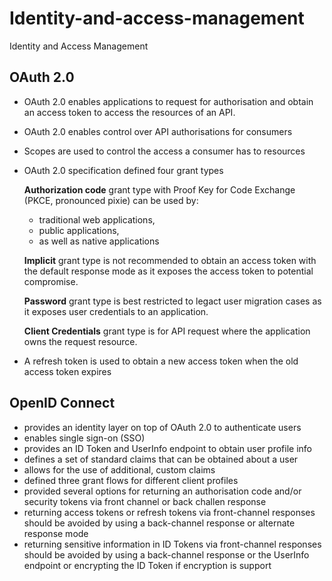 # Identity-and-access-management
Identity and Access Management

## OAuth 2.0 

- OAuth 2.0 enables applications to request for authorisation and obtain an access token to access the resources of an API.
- OAuth 2.0 enables control over API authorisations for consumers
- Scopes are used to control the access a consumer has to resources
- OAuth 2.0 specification defined four grant types
     
     **Authorization code** grant type with Proof Key for Code Exchange (PKCE, pronounced pixie) can be used by:
     * traditional web applications,
     * public applications,
     * as well as native applications
    
    **Implicit** grant type is not recommended to obtain an access token with the default response mode as it exposes the access     token to potential compromise.
  
     **Password** grant type is best restricted to legact user migration cases as it exposes user credentials to an application.
  
     **Client Credentials** grant type is for API request where the application owns the request resource.

- A refresh token is used to obtain a new access token when the old access token expires

## OpenID Connect

- provides an identity layer on top of OAuth 2.0 to authenticate users
- enables single sign-on (SSO)
- provides an ID Token and UserInfo endpoint to obtain user profile info
- defines a set of standard claims that can be obtained about a user
- allows for the use of additional, custom claims
- defined three grant flows for different client profiles
- provided several options for returning an authorisation code and/or security tokens via front channel or back challen response
- returning access tokens or refresh tokens via front-channel responses should be avoided by using a back-channel response or alternate response mode
- returning sensitive information in ID Tokens via front-channel responses should be avoided by using a back-channel response or the UserInfo endpoint or encrypting the ID Token if encryption is support

